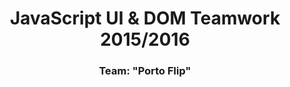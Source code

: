 <h1 align="center">JavaScript UI & DOM Teamwork 2015/2016</h1>
<h3 align="center">Team: "Porto Flip"</h3>

